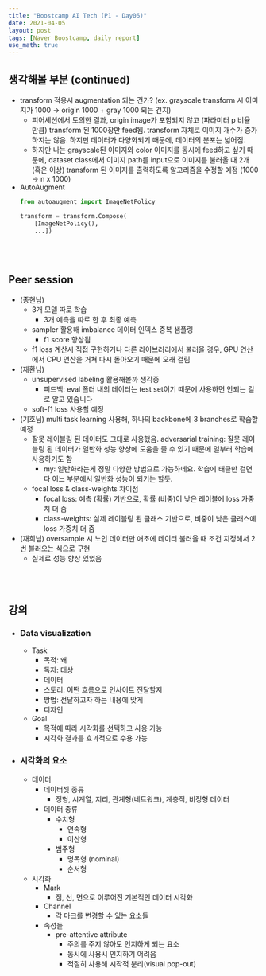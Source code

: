 ```yaml
---
title: "Boostcamp AI Tech (P1 - Day06)"
date: 2021-04-05
layout: post
tags: [Naver Boostcamp, daily report]
use_math: true
---
```


## 생각해볼 부분 (continued)
* transform 적용시 augmentation 되는 건가? (ex. grayscale transform 시 이미지가 1000 $\rightarrow$ origin 1000 + gray 1000 되는 건지)
    * 피어세션에서 토의한 결과, origin image가 포함되지 않고 (파라미터 p 비율 만큼) transform 된 1000장만 feed됨. transform 자체로 이미지 개수가 증가하지는 않음. 하지만 데이터가 다양화되기 때문에, 데이터의 분포는 넓어짐.
    * 하지만 나는 grayscale된 이미지와 color 이미지를 동시에 feed하고 싶기 때문에, dataset class에서 이미지 path를 input으로 이미지를 불러올 때 2개 (혹은 이상) transform 된 이미지를 출력하도록 알고리즘을 수정할 예정 (1000 $\rightarrow$ n x 1000)
* AutoAugment
    ```python
    from autoaugment import ImageNetPolicy

    transform = transform.Compose(
        [ImageNetPolicy(),
        ...])
    ```
<br><br>

## Peer session
* (종현님)
    * 3개 모델 따로 학습
        * 3개 예측을 따로 한 후 최종 예측
    * sampler 활용해 imbalance 데이터 인덱스 중복 샘플링
        * f1 score 향상됨
    * f1 loss 계산시 직접 구현하거나 다른 라이브러리에서 불러올 경우, GPU 연산에서 CPU 연산을 거쳐 다시 돌아오기 때문에 오래 걸림
* (재환님)
    * unsupervised labeling 활용해볼까 생각중
        * 피드백: eval 폴더 내의 데이터는 test set이기 때문에 사용하면 안되는 걸로 알고 있습니다
    * soft-f1 loss 사용할 예정
* (기호님) multi task learning 사용해, 하나의 backbone에 3 branches로 학습할 예정
    * 잘못 레이블링 된 데이터도 그대로 사용했음. adversarial training: 잘못 레이블링 된 데이터가 일반화 성능 향상에 도움을 줄 수 있기 때문에 일부러 학습에 사용하기도 함
        * my: 일반화라는게 정말 다양한 방법으로 가능하네요. 학습에 태클만 걸면 다 어느 부분에서 일반화 성능이 되기는 할듯.
    * focal loss & class-weights 차이점
        * focal loss: 예측 (확률) 기반으로, 확률 (비중)이 낮은 레이블에 loss 가중치 더 줌
        * class-weights: 실제 레이블링 된 클래스 기반으로, 비중이 낮은 클래스에 loss 가중치 더 줌
* (재희님) oversample 시 노인 데이터만 애초에 데이터 불러올 때 조건 지정해서 2번 불러오는 식으로 구현
    * 실제로 성능 향상 있었음
  
<br><br>

## 강의
* ### Data visualization
    * Task
        * 목적: 왜
        * 독자: 대상
        * 데이터
        * 스토리: 어떤 흐름으로 인사이트 전달할지
        * 방법: 전달하고자 하는 내용에 맞게
        * 디자인
    * Goal
        * 목적에 따라 시각화를 선택하고 사용 가능
        * 시각화 결과를 효과적으로 수용 가능
* ### 시각화의 요소
    * 데이터
        * 데이터셋 종류
            * 정형, 시계열, 지리, 관계형(네트워크), 계층적, 비정형 데이터
        * 데이터 종류
            * 수치형
                * 연속형
                * 이산형
            * 범주형
                * 명목형 (nominal)
                * 순서형
    * 시각화
        * Mark
            * 점, 선, 면으로 이루어진 기본적인 데이터 시각화
        * Channel
            * 각 마크를 변경할 수 있는 요소들
        * 속성들
            * pre-attentive attribute
                * 주의를 주지 않아도 인지하게 되는 요소
                * 동시에 사용시 인지하기 어려움
                * 적절히 사용해 시작적 분리(visual pop-out)
<br><br>